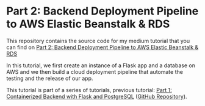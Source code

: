 # Part 2: Backend Deployment Pipeline to AWS Elastic Beanstalk & RDS

This repository contains the source code for my medium tutorial that you can find on <a href='https://medium.com/@raphael.marietan/part-1-containerized-backend-with-flask-and-postgresql-f28e48c96224'>Part 2: Backend Deployment Pipeline to AWS Elastic Beanstalk & RDS</a>

In this tutorial, we first create an instance of a Flask app and a database on AWS and we then build a cloud deployment pipeline that automate the testing and the release of our app.

This tutorial is part of a series of tutorials, previous tutorial: <a href='https://medium.com/@raphael.marietan/part-1-containerized-backend-with-flask-and-postgresql-f28e48c96224'>Part 1: Containerized Backend with Flask and PostgreSQL</a> (<a href='https://github.com/Rmarieta/medium-backend-part1'>GitHub Repository</a>).
